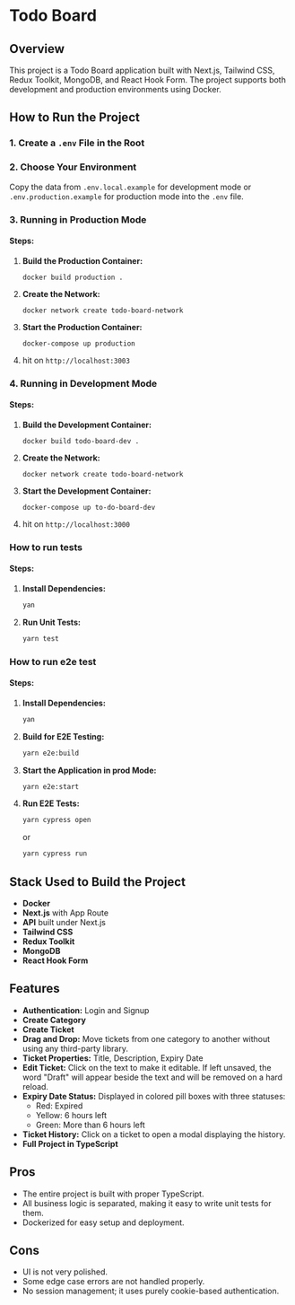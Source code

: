 # Todo Board

## Overview

This project is a Todo Board application built with Next.js, Tailwind CSS, Redux Toolkit, MongoDB, and React Hook Form. The project supports both development and production environments using Docker.

## How to Run the Project

### 1. Create a `.env` File in the Root

### 2. Choose Your Environment

Copy the data from `.env.local.example` for development mode or `.env.production.example` for production mode into the `.env` file.

### 3. Running in Production Mode

#### Steps:

1.  **Build the Production Container:**

    `docker build production .`

2.  **Create the Network:**

    `docker network create todo-board-network`

3.  **Start the Production Container:**

    `docker-compose up production`

4.  hit on `http://localhost:3003`

### 4. Running in Development Mode

#### Steps:

1.  **Build the Development Container:**

    `docker build todo-board-dev .`

2.  **Create the Network:**

    `docker network create todo-board-network`

3.  **Start the Development Container:**

    `docker-compose up to-do-board-dev`

4.  hit on `http://localhost:3000`

### How to run tests

#### Steps:

1. **Install Dependencies:**

   ```sh
   yan
   ```

2. **Run Unit Tests:**

   ```sh
   yarn test
   ```

### How to run e2e test

#### Steps:

1. **Install Dependencies:**

   ```sh
   yan
   ```

2. **Build for E2E Testing:**

   ```sh
   yarn e2e:build
   ```

3. **Start the Application in prod Mode:**

   ```sh
   yarn e2e:start
   ```

4. **Run E2E Tests:**

   ```sh
   yarn cypress open
   ```

   or

   ```sh
   yarn cypress run
   ```

## Stack Used to Build the Project

- **Docker**
- **Next.js** with App Route
- **API** built under Next.js
- **Tailwind CSS**
- **Redux Toolkit**
- **MongoDB**
- **React Hook Form**

## Features

- **Authentication:** Login and Signup
- **Create Category**
- **Create Ticket**
- **Drag and Drop:** Move tickets from one category to another without using any third-party library.
- **Ticket Properties:** Title, Description, Expiry Date
- **Edit Ticket:** Click on the text to make it editable. If left unsaved, the word "Draft" will appear beside the text and will be removed on a hard reload.
- **Expiry Date Status:** Displayed in colored pill boxes with three statuses:
  - Red: Expired
  - Yellow: 6 hours left
  - Green: More than 6 hours left
- **Ticket History:** Click on a ticket to open a modal displaying the history.
- **Full Project in TypeScript**

## Pros

- The entire project is built with proper TypeScript.
- All business logic is separated, making it easy to write unit tests for them.
- Dockerized for easy setup and deployment.

## Cons

- UI is not very polished.
- Some edge case errors are not handled properly.
- No session management; it uses purely cookie-based authentication.
